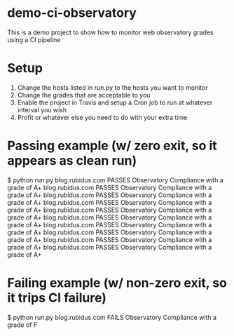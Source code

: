 # demo-ci-observatory
This is a demo project to show how to monitor web observatory grades using a CI pipeline

# Setup

1. Change the hosts listed in run.py to the hosts you want to monitor
2. Change the grades that are acceptable to you
3. Enable the project in Travis and setup a Cron job to run at whatever interval you wish
4. Profit or whatever else you need to do with your extra time

# Passing example (w/ zero exit, so it appears as clean run)

$ python run.py 
blog.rubidus.com PASSES Observatory Compliance with a grade of A+
blog.rubidus.com PASSES Observatory Compliance with a grade of A+
blog.rubidus.com PASSES Observatory Compliance with a grade of A+
blog.rubidus.com PASSES Observatory Compliance with a grade of A+
blog.rubidus.com PASSES Observatory Compliance with a grade of A+
blog.rubidus.com PASSES Observatory Compliance with a grade of A+
blog.rubidus.com PASSES Observatory Compliance with a grade of A+
blog.rubidus.com PASSES Observatory Compliance with a grade of A+
blog.rubidus.com PASSES Observatory Compliance with a grade of A+
blog.rubidus.com PASSES Observatory Compliance with a grade of A+

# Failing example (w/ non-zero exit, so it trips CI failure)

$ python run.py 
blog.rubidus.com FAILS Observatory Compliance with a grade of F